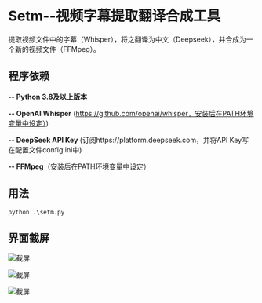 # Setm--视频字幕提取翻译合成工具
提取视频文件中的字幕（Whisper），将之翻译为中文（Deepseek），并合成为一个新的视频文件（FFMpeg）。

## 程序依赖

**-- Python 3.8及以上版本**

**-- OpenAI Whisper** (https://github.com/openai/whisper，安装后在PATH环境变量中设定）)

**-- DeepSeek API Key** (订阅https://platform.deepseek.com，并将API Key写在配置文件config.ini中)

**-- FFMpeg**（安装后在PATH环境变量中设定）

## 用法

```
python .\setm.py
```

## 界面截屏

![截屏](/assets/screeshot1.png)

![截屏](/assets/screeshot2.png)

![截屏](/assets/screeshot3.png)
